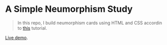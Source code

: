 # A Simple Neumorphism Study

> In this repo, I build neumorphism cards using HTML and CSS accordin to [this](https://www.youtube.com/watch?v=KaPBvpy56ig) tutorial.

[Live demo](https://raw.githack.com/RamseyNjire/neumorphism-card-tutorial/main/index.html).
